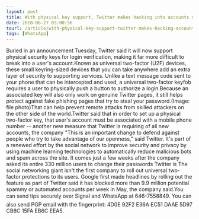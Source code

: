 ```yaml
---
layout: post
title: With physical key support, Twitter makes hacking into accounts much more difficult
date: 2018-06-27 03:00:56
tourl: /article/with-physical-key-support-twitter-makes-hacking-accounts-far-more-difficult/
tags: [WhatsApp]
---
```

Buried in an announcement Tuesday, Twitter said it will now support physical security keys for login verification, making it far more difficult to break into a user's account.Known as universal two-factor (U2F) devices, these small keyring-sized devices that you can take anywhere add an extra layer of security to supporting services. Unlike a text message code sent to your phone that can be intercepted and used, a universal two-factor keyfob requires a user to physically push a button to authorize a login.Because an associated key will also only work on genuine Twitter pages, it still helps protect against fake phishing pages that try to steal your password.(Image: file photo)That can help prevent remote attacks from skilled attackers on the other side of the world.Twitter said that in order to set up a physical two-factor key, that user's account must be associated with a mobile phone number -- another new measure that Twitter is requiring of all new accounts, the company "This is an important change to defend against people who try to take advantage of our openness," said Twitter. It's part of a renewed effort by the social network to improve security and privacy by using machine learning technologies to automatically reduce malicious bots and spam across the site. It comes just a few weeks after the company asked its entire 330 million users to change their passwords Twitter is The social networking giant isn't the first company to roll out universal two-factor protections to its users. Google first made headlines by rolling out the feature as part of Twitter said it has blocked more than 9.9 million potential spammy or automated accounts per week in May, the company said.You can send tips securely over Signal and WhatsApp at 646-7558849. You can also send PGP email with the fingerprint: 4D0E 92F2 E36A EC51 DAAE 5D97 CB8C 15FA EB6C EEA5.